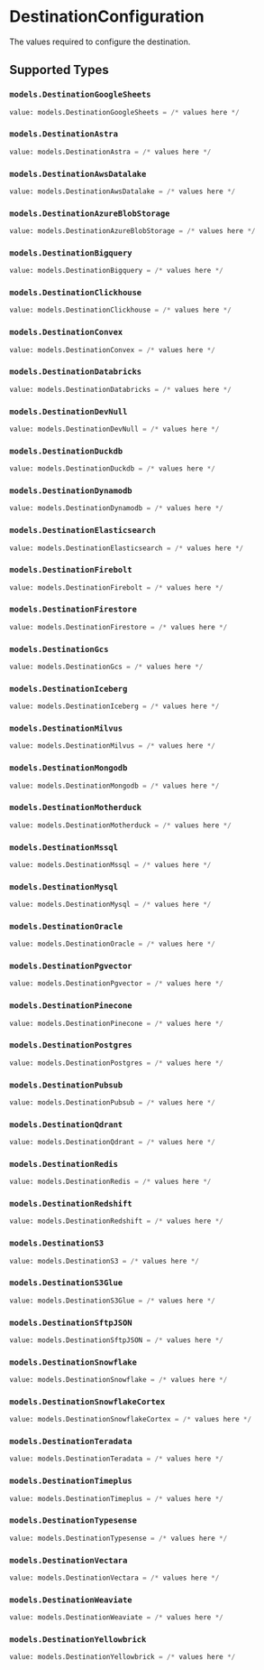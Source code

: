 # DestinationConfiguration

The values required to configure the destination.


## Supported Types

### `models.DestinationGoogleSheets`

```python
value: models.DestinationGoogleSheets = /* values here */
```

### `models.DestinationAstra`

```python
value: models.DestinationAstra = /* values here */
```

### `models.DestinationAwsDatalake`

```python
value: models.DestinationAwsDatalake = /* values here */
```

### `models.DestinationAzureBlobStorage`

```python
value: models.DestinationAzureBlobStorage = /* values here */
```

### `models.DestinationBigquery`

```python
value: models.DestinationBigquery = /* values here */
```

### `models.DestinationClickhouse`

```python
value: models.DestinationClickhouse = /* values here */
```

### `models.DestinationConvex`

```python
value: models.DestinationConvex = /* values here */
```

### `models.DestinationDatabricks`

```python
value: models.DestinationDatabricks = /* values here */
```

### `models.DestinationDevNull`

```python
value: models.DestinationDevNull = /* values here */
```

### `models.DestinationDuckdb`

```python
value: models.DestinationDuckdb = /* values here */
```

### `models.DestinationDynamodb`

```python
value: models.DestinationDynamodb = /* values here */
```

### `models.DestinationElasticsearch`

```python
value: models.DestinationElasticsearch = /* values here */
```

### `models.DestinationFirebolt`

```python
value: models.DestinationFirebolt = /* values here */
```

### `models.DestinationFirestore`

```python
value: models.DestinationFirestore = /* values here */
```

### `models.DestinationGcs`

```python
value: models.DestinationGcs = /* values here */
```

### `models.DestinationIceberg`

```python
value: models.DestinationIceberg = /* values here */
```

### `models.DestinationMilvus`

```python
value: models.DestinationMilvus = /* values here */
```

### `models.DestinationMongodb`

```python
value: models.DestinationMongodb = /* values here */
```

### `models.DestinationMotherduck`

```python
value: models.DestinationMotherduck = /* values here */
```

### `models.DestinationMssql`

```python
value: models.DestinationMssql = /* values here */
```

### `models.DestinationMysql`

```python
value: models.DestinationMysql = /* values here */
```

### `models.DestinationOracle`

```python
value: models.DestinationOracle = /* values here */
```

### `models.DestinationPgvector`

```python
value: models.DestinationPgvector = /* values here */
```

### `models.DestinationPinecone`

```python
value: models.DestinationPinecone = /* values here */
```

### `models.DestinationPostgres`

```python
value: models.DestinationPostgres = /* values here */
```

### `models.DestinationPubsub`

```python
value: models.DestinationPubsub = /* values here */
```

### `models.DestinationQdrant`

```python
value: models.DestinationQdrant = /* values here */
```

### `models.DestinationRedis`

```python
value: models.DestinationRedis = /* values here */
```

### `models.DestinationRedshift`

```python
value: models.DestinationRedshift = /* values here */
```

### `models.DestinationS3`

```python
value: models.DestinationS3 = /* values here */
```

### `models.DestinationS3Glue`

```python
value: models.DestinationS3Glue = /* values here */
```

### `models.DestinationSftpJSON`

```python
value: models.DestinationSftpJSON = /* values here */
```

### `models.DestinationSnowflake`

```python
value: models.DestinationSnowflake = /* values here */
```

### `models.DestinationSnowflakeCortex`

```python
value: models.DestinationSnowflakeCortex = /* values here */
```

### `models.DestinationTeradata`

```python
value: models.DestinationTeradata = /* values here */
```

### `models.DestinationTimeplus`

```python
value: models.DestinationTimeplus = /* values here */
```

### `models.DestinationTypesense`

```python
value: models.DestinationTypesense = /* values here */
```

### `models.DestinationVectara`

```python
value: models.DestinationVectara = /* values here */
```

### `models.DestinationWeaviate`

```python
value: models.DestinationWeaviate = /* values here */
```

### `models.DestinationYellowbrick`

```python
value: models.DestinationYellowbrick = /* values here */
```

